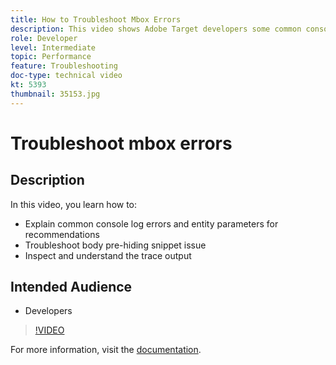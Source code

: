 ```yaml
---
title: How to Troubleshoot Mbox Errors
description: This video shows Adobe Target developers some common console log errors and entity parameters for recommendations. Learn how to troubleshoot the body pre-hiding snippet issue and how to inspect and understand the trace output.
role: Developer
level: Intermediate
topic: Performance
feature: Troubleshooting
doc-type: technical video
kt: 5393
thumbnail: 35153.jpg
---
```


# Troubleshoot mbox errors

## Description

In this video, you learn how to:

* Explain common console log errors and entity parameters for recommendations
* Troubleshoot body pre-hiding snippet issue
* Inspect and understand the trace output

## Intended Audience

* Developers

>[!VIDEO](https://video.tv.adobe.com/v/35153/?quality=12)

For more information, visit the [documentation](https://docs.adobe.com/content/help/en/target/using/troubleshoot/troubleshooting-target.html).

